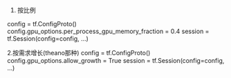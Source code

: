 1. 按比例

config = tf.ConfigProto()
config.gpu_options.per_process_gpu_memory_fraction = 0.4
session = tf.Session(config=config, ...)

2.按需求增长(theano那种)
config = tf.ConfigProto()
config.gpu_options.allow_growth = True
session = tf.Session(config=config, ...)
